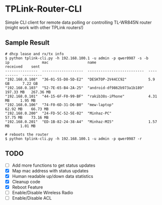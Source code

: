 # TPLink-Router-CLI

Simple CLI client for remote data polling or controlling TL-WR845N router (might work with other TPLink routers!)

## Sample Result

```
# dhcp lease and rx/tx info
$ python tplink-cli.py -h 192.168.100.1 -u admin -p qwer0987 -s -b
ip               mac                  name                        received    sent     
---------------  -------------------  --------------------------  ----------  ---------
"192.168.0.108"  "36-01-55-D8-5D-E2"  "DESKTOP-2V44CC92"          5.9 GB      7.22 GB  
"192.168.0.103"  "52-7E-65-B4-2A-25"  "android-df9862b973a1b189"  197.33 MB   267.36 MB
"192.168.0.101"  "44-15-6F-F0-99-BF"  "rakib38s-iPhone"           4.31 MB     1.95 MB  
"192.168.0.106"  "74-F0-6D-31-D6-B0"  "mew-laptop"                62.92 MB    66.73 MB 
"192.168.0.200"  "24-FD-5C-52-5E-02"  "Minhaz-PC"                 57.75 MB    73.16 MB 
"192.168.0.201"  "ED-1B-82-24-38-A4"  "Minhaz-MI5"                1.57 MB     1.01 MB  

# reboots the router
$ python tplink-cli.py -h 192.168.100.1 -u admin -p qwer0987 -r
```

## TODO

- [ ] Add more functions to get status updates
- [x] Map mac address with status updates
- [x] Human readable up/down data statistics
- [x] Cleanup code
- [x] Reboot Feature
- [ ] Enable/Disable Wireless Radio
- [ ] Enable/Disable ACL
